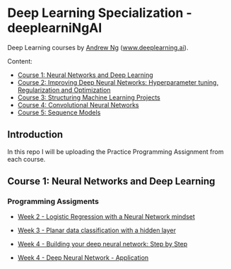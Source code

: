 # Deep Learning Specialization - deeplearniNgAI
Deep Learning courses by [Andrew Ng](http://www.andrewng.org/) (www.deeplearning.ai).

Content:
- [Course 1: Neural Networks and Deep Learning](https://www.coursera.org/learn/neural-networks-deep-learning/)
- [Course 2: Improving Deep Neural Networks: Hyperparameter tuning, Regularization and Optimization](https://www.coursera.org/learn/deep-neural-network/)
- [Course 3: Structuring Machine Learning Projects](https://www.coursera.org/learn/machine-learning-projects)
- [Course 4: Convolutional Neural Networks](https://www.coursera.org/learn/convolutional-neural-networks)
- [Course 5: Sequence Models](https://www.coursera.org/learn/nlp-sequence-models)

## Introduction
In this repo I will be uploading the Practice Programming Assignment from each course. 

## Course 1: Neural Networks and Deep Learning
### Programming Assigments
- [Week 2 - Logistic Regression with a Neural Network mindset](https://github.com/iamrosmarin/deeplearniNgAI/blob/master/01_Neural%20Networks%20and%20Deep%20Learning%20/01_Logistic_Regression_with_a_Neural_Network_mindset_v3.ipynb)

- [Week 3 - Planar data classification with a hidden layer](https://github.com/iamrosmarin/deeplearniNgAI/blob/master/01_Neural%20Networks%20and%20Deep%20Learning%20/02_Planar_data_classification_with_one_hidden_layer_v3.ipynb)

- [Week 4 - Building your deep neural network: Step by Step](https://github.com/iamrosmarin/deeplearniNgAI/blob/master/01_Neural%20Networks%20and%20Deep%20Learning%20/03_Building_your_Deep_Neural_Network_Step_by_Step_v4.ipynb)

- [Week 4 - Deep Neural Network - Application](https://github.com/iamrosmarin/deeplearniNgAI/blob/master/Course1_Neural%20Networks%20and%20Deep%20Learning%20/PA03_Deep_Neural_Network_Application_v3.ipynb)

